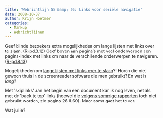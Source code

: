 ```yaml
---
title: 'Webrichtlijn 55 &amp; 56: Links voor seriële navigatie'
date: 2008-10-07
author: Krijn Hoetmer
categories: 
  - Markup
  - Webrichtlijnen
---
```

Geef blinde bezoekers extra mogelijkheden om lange lijsten met links over te slaan. ([R-pd.8.12](http://www.webrichtlijnen.nl/handleiding/ontwikkeling/productie/links-navigatie/seriele-navigatie/#r-pd-8-12)) Geef boven aan pagina’s met veel onderwerpen een pagina-index met links om naar de verschillende onderwerpen te navigeren. ([R-pd.8.13](http://www.webrichtlijnen.nl/handleiding/ontwikkeling/productie/links-navigatie/seriele-navigatie/#r-pd-8-13))

Mogelijkheden om [lange lijsten met links over te slaan](http://www.webrichtlijnen.nl/handleiding/ontwikkeling/productie/links-navigatie/seriele-navigatie/#lange-lijsten-overslaan)?! Horen die niet gewoon thuis in de screenreader software die men gebruikt? En wat is _lang_?

Met 'skiplinks' aan het begin van een document kan ik nog leven, net als met de 'back to top' links (hoewel die [volgens sommige rapporten](http://stijlgids.overheid.nl/actueel/weblog/rapport_usability_onderzoek_stijlgids/) toch niet gebruikt worden, zie pagina 26 & 60). Maar soms gaat het te ver.

Wat jullie?
